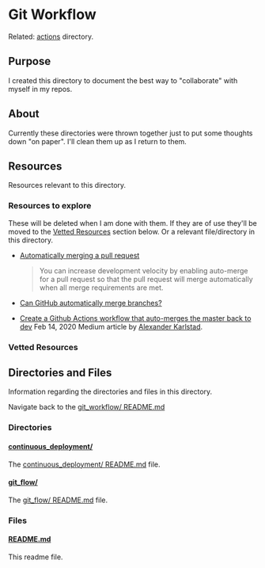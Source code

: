# Git Workflow

Related: [actions](../actions/) directory.

## Purpose

<!-- The purpose of this directory is to [...]. -->

I created this directory to document the best way to "collaborate" with myself in my repos.

<!-- NOTE: See brainstorm in this https://github.com/JamieBort/Learning-Directory/issues/248 Issue. -->

## About

Currently these directories were thrown together just to put some thoughts down "on paper". I'll clean them up as I return to them.

<!-- This directory houses information about [name_of_the_directory_that_this_readme_file_is_in]. -->

<!-- [Some information about this directory.] -->

## Resources

Resources relevant to this directory.

### Resources to explore

These will be deleted when I am done with them. If they are of use they'll be moved to the [Vetted Resources](#vetted-resources) section below. Or a relevant file/directory in this directory.

- [Automatically merging a pull request](https://docs.github.com/en/pull-requests/collaborating-with-pull-requests/incorporating-changes-from-a-pull-request/automatically-merging-a-pull-request)

  > You can increase development velocity by enabling auto-merge for a pull request so that the pull request will merge automatically when all merge requirements are met.

- [Can GitHub automatically merge branches?](https://stackoverflow.com/questions/35445186/can-github-automatically-merge-branches)

- [Create a Github Actions workflow that auto-merges the master back to dev](https://medium.com/@karlstad/create-a-github-actions-workflow-that-auto-merges-the-master-back-to-dev-branch-8b1ebe7009b3) Feb 14, 2020 Medium article by [Alexander Karlstad](https://medium.com/@karlstad).

### Vetted Resources

## Directories and Files

Information regarding the directories and files in this directory.

Navigate back to the [git_workflow/ README.md](../README.md)

### Directories

#### [continuous_deployment/](./git_flow/)

<!-- [About_this_directory.]

[More_info_about_this_directory.] -->

The [continuous_deployment/ README.md](./continuous_deployment/README.md) file.

#### [git_flow/](./git_flow/)

<!-- [About_this_directory.]

[More_info_about_this_directory.] -->

The [git_flow/ README.md](./git_flow/README.md) file.

### Files

<!-- #### [name_of_other_file_in_here.extension]()

[About_this_file.]

[More_info_about_this_file.] -->

#### [README.md](./README.md)

This readme file.
